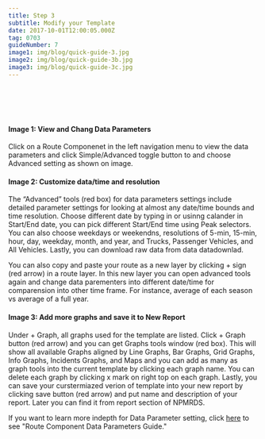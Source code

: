```yaml
---
title: Step 3
subtitle: Modify your Template
date: 2017-10-01T12:00:05.000Z
tag: 0703
guideNumber: 7
image1: img/blog/quick-guide-3.jpg
image2: img/blog/quick-guide-3b.jpg
image3: img/blog/quick-guide-3c.jpg
---
```


# &nbsp; 
#### Image 1: View and Chang Data Parameters

Click on a Route Componenet in the left navigation menu to view the data parameters and click Simple/Advanced toggle button to and choose Advanced setting as shown on image. 


#### Image 2: Customize data/time and resolution 
 
The “Advanced” tools (red box) for data parameters settings include detailed parameter settings for looking at almost any date/time bounds and time resolution. Choose different date by typing in or usinng calander in Start/End date, you can pick different Start/End time using Peak selectors. You can also choose weekdays or weekendns, resolutions of 5-min, 15-min, hour, day, weekday, month, and year, and Trucks, Passenger Vehicles, and All Vehicles. Lastly, you can download raw data from data datadownlad.

You can also copy and paste your route as a new layer by clicking + sign (red arrow) in a route layer. In this new layer you can open advanced tools again and change data parementers into different date/time for comparension into other time frame. For instance, average of each season vs average of a full year.


#### Image 3: Add more graphs and save it to New Report
 Under + Graph, all graphs used for the template are listed. Click + Graph button (red arrow) and you can get Graphs tools window (red box). This will show all available Graphs aligned by Line Graphs, Bar Graphs, Grid Graphs, Info Graphs, Incidents Graphs, and Maps and you can add as many as graph tools into the current template by clicking each graph name. You can delete each graph by clicking x mark on right top on each graph.  Lastly, you can save your curstermiazed verion of template into your new report by clicking save button (red arrow) and put name and description of your report. Later you can find it from report section of NPMRDS. 

 If you want to learn more indepth for Data Parameter setting, click [here](https://npmrds.availabs.org/g/guide/data-params/) to see "Route Component Data Parameters Guide."
